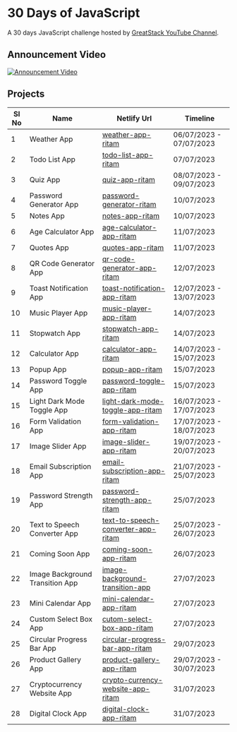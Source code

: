 # 30 Days of JavaScript

A 30 days JavaScript challenge hosted by [GreatStack YouTube Channel](https://www.youtube.com/@GreatStackDev).

## Announcement Video

[![Announcement Video](https://img.youtube.com/vi/66jEvYL1Re0/hqdefault.jpg)](https://www.youtube.com/watch?v=66jEvYL1Re0)

## Projects

| Sl No | Name | Netlify Url | Timeline |
| ----- | ---- | ----------- | -------- |
| 1 | Weather App | [weather-app-ritam](https://weather-app-ritam.netlify.app/) | 06/07/2023 - 07/07/2023 |
| 2 | Todo List App | [todo-list-app-ritam](https://todo-list-app-ritam.netlify.app/) | 07/07/2023 |
| 3 | Quiz App | [quiz-app-ritam](https://quiz-app-ritam.netlify.app/) | 08/07/2023 - 09/07/2023 |
| 4 | Password Generator App | [password-generator-ritam](https://password-generator-app-ritam.netlify.app/) | 10/07/2023 |
| 5 | Notes App | [notes-app-ritam](https://notes-app-ritam.netlify.app/) | 10/07/2023 | 
| 6 | Age Calculator App | [age-calculator-app-ritam](https://age-calculator-app-ritam.netlify.app/) | 11/07/2023 |
| 7 | Quotes App | [quotes-app-ritam](https://quotes-app-ritam.netlify.app/) | 11/07/2023 |
| 8 | QR Code Generator App | [qr-code-generator-app-ritam](https://qr-code-generator-app-ritam.netlify.app/) | 12/07/2023 |
| 9 | Toast Notification App | [toast-notification-app-ritam](https://toast-notification-app-ritam.netlify.app/) | 12/07/2023 - 13/07/2023 |
| 10 | Music Player App | [music-player-app-ritam](https://music-player-app-ritam.netlify.app/) | 14/07/2023 |
| 11 | Stopwatch App | [stopwatch-app-ritam](https://stopwatch-app-ritam.netlify.app/) | 14/07/2023 |
| 12 | Calculator App | [calculator-app-ritam](https://calculator-app-ritam.netlify.app/) | 14/07/2023 - 15/07/2023 |
| 13 | Popup App | [popup-app-ritam](https://popup-app-ritam.netlify.app/) | 15/07/2023 |
| 14 | Password Toggle App | [password-toggle-app-ritam](https://password-toggle-app-ritam.netlify.app/) | 15/07/2023 |
| 15 | Light Dark Mode Toggle App | [light-dark-mode-toggle-app-ritam](https://light-dark-mode-toggle-app-ritam.netlify.app/) | 16/07/2023 - 17/07/2023 | 
| 16 | Form Validation App | [form-validation-app-ritam](https://form-validation-app-ritam.netlify.app/) | 17/07/2023 - 18/07/2023 |
| 17 | Image Slider App | [image-slider-app-ritam](https://image-slider-app-ritam.netlify.app/) | 19/07/2023 - 20/07/2023 |
| 18 | Email Subscription App | [email-subscription-app-ritam](https://email-subscription-app.netlify.app/) | 21/07/2023 - 25/07/2023 |
| 19 | Password Strength App | [password-strength-app-ritam](https://password-strength-app-ritam.netlify.app/) | 25/07/2023 |
| 20 | Text to Speech Converter App | [text-to-speech-converter-app-ritam](https://text-to-speech-converter-app-ritam.netlify.app/) | 25/07/2023 - 26/07/2023 |
| 21 | Coming Soon App | [coming-soon-app-ritam](https://coming-soon-app-ritam.netlify.app/) | 26/07/2023 | 
| 22 | Image Background Transition App | [image-background-transition-app](https://image-background-transition-app-ritam.netlify.app/) | 27/07/2023 |
| 23 | Mini Calendar App | [mini-calendar-app-ritam](https://mini-calendar-app-ritam.netlify.app/) | 27/07/2023 |
| 24 | Custom Select Box App | [cutom-select-box-app-ritam](https://custom-select-box-app-ritam.netlify.app/) | 27/07/2023 |
| 25 | Circular Progress Bar App | [circular-progress-bar-app-ritam](https://circular-progress-bar-app-ritam.netlify.app/) | 29/07/2023 |
| 26 | Product Gallery App | [product-gallery-app-ritam](https://product-gallery-app-ritam.netlify.app/) | 29/07/2023 - 30/07/2023 |
| 27 | Cryptocurrency Website App | [crypto-currency-website-app-ritam](https://cryptocurrency-website-ritam.netlify.app/) | 31/07/2023 |
| 28 | Digital Clock App | [digital-clock-app-ritam](https://digital-clock-app-ritam.netlify.app/) | 31/07/2023 |